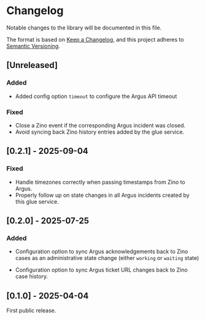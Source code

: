 # Changelog

Notable changes to the library will be documented in this file.

The format is based on [Keep a Changelog](https://keepachangelog.com/en/1.0.0/),
and this project adheres to [Semantic Versioning](https://semver.org/spec/v2.0.0.html).

## [Unreleased]

### Added
- Added config option `timeout` to configure the Argus API timeout

### Fixed
- Close a Zino event if the corresponding Argus incident was closed.
- Avoid syncing back Zino history entries added by the glue service.

## [0.2.1] - 2025-09-04

### Fixed

- Handle timezones correctly when passing timestamps from Zino to Argus.
- Properly follow up on state changes in all Argus incidents created by this
  glue service.

## [0.2.0] - 2025-07-25

### Added

- Configuration option to sync Argus acknowledgements back to Zino cases as an
  administrative state change (either `working` or `waiting` state)

- Configuration option to sync Argus ticket URL changes back to Zino case
  history.

## [0.1.0] - 2025-04-04

First public release.
